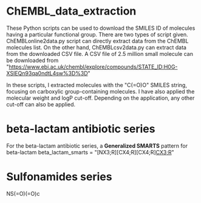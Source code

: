 # ChEMBL_data_extraction
These Python scripts can be used to download the SMILES ID of molecules having a particular functional group. There are two types of script given. ChEMBLonline2data.py script can directly extract data from the ChEMBL molecules list. On the other hand, ChEMBLcsv2data.py can extract data from the downloaded CSV file. A CSV file of 2.5 million small molecule can be downloaded from "https://www.ebi.ac.uk/chembl/explore/compounds/STATE_ID:H0G-XSIEQn93qa0ndtL4sw%3D%3D"


In these scripts, I extracted molecules with the "C(=O)O" SMILES string, focusing on carboxylic group-containing molecules. I have also applied the molecular weight and logP cut-off. Depending on the application, any other cut-off can also be applied. 

#  beta-lactam antibiotic series
For the beta-lactam antibiotic series, a **Generalized SMARTS** pattern for beta-lactam
beta_lactam_smarts = "[NX3;R][CX4;R][CX4;R][CX3;R](=O)"
# Sulfonamides series
NS(=O)(=O)c

